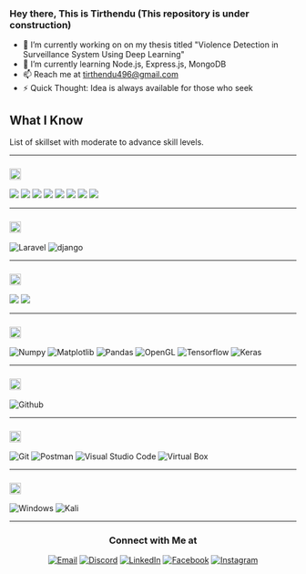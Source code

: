### Hey there, This is Tirthendu (This repository is under construction)



- 🔭 I’m currently working on on my thesis titled "Violence Detection in Surveillance System Using Deep Learning"
- 🌱 I’m currently learning Node.js, Express.js, MongoDB
- 📫 Reach me at tirthendu496@gmail.com
- ⚡ Quick Thought: Idea is always available for those who seek

<h2>What I Know</h2>

List of skillset with moderate to advance skill levels.
<hr>

<h3><img height="20px" src="https://img.shields.io/badge/Programming_Languages-grey"></h3>

<span><img src="https://img.shields.io/badge/Python-3776AB?style=for-the-badge&logo=python&logoColor=white"><span>
<span><img src="https://img.shields.io/badge/Java-ED8B00?style=for-the-badge&logo=openjdk&logoColor=white"><span>
<span><img src="https://img.shields.io/badge/C-00599C?style=for-the-badge&logo=c&logoColor=white"><span>
<span><img src="https://img.shields.io/badge/C%2B%2B-00599C?style=for-the-badge&logo=c%2B%2B&logoColor=white"><span>
<span><img src="https://img.shields.io/badge/CSS3-1572B6?style=for-the-badge&logo=css3&logoColor=white"><span>
<span><img src="https://img.shields.io/badge/HTML5-E34F26?style=for-the-badge&logo=html5&logoColor=white"><span>
<span><img src="https://img.shields.io/badge/JavaScript-323330?style=for-the-badge&logo=javascript&logoColor=F7DF1E"><span>
<span><img src="https://img.shields.io/badge/PHP-777BB4?style=for-the-badge&logo=php&logoColor=white"><span>

<hr>

<h3><img height="20px" src="https://img.shields.io/badge/Framework-695b55"/></h3>

<span><img src="https://img.shields.io/badge/Laravel-4d94ff?style=for-the-badge&logo=laravel&logoColor=white" alt="Laravel"/></span>
<span><img src="https://img.shields.io/badge/Django-193366?style=for-the-badge&logo=django&logoColor=white" alt="django"/></span>

<hr>

<h3><img height="20px" src="https://img.shields.io/badge/Databases%20-0a0a29"></h3>
<span><img src="https://img.shields.io/badge/MongoDB-009900?style=for-the-badge&logo=mongodb&logoColor=white"><span>
<span><img src="https://img.shields.io/badge/MySQL-262673?style=for-the-badge&logo=mysql&logoColor=white"><span>

<hr>

<h3><img height="20px" src="https://img.shields.io/badge/Library-505558"/></h3>

<span><img src="https://img.shields.io/badge/Numpy-777BB4?style=for-the-badge&logo=numpy&logoColor=white" alt="Numpy"/></span>
<span><img src="https://img.shields.io/badge/Matplotlib-%23ffffff.svg?style=for-the-badge&logo=Matplotlib&logoColor=black" alt="Matplotlib"/></span>
<span><img src="https://img.shields.io/badge/Pandas-2C2D72?style=for-the-badge&logo=pandas&logoColor=white" alt="Pandas"/></span>
<span><img src="https://img.shields.io/badge/OpenGL-FFFFFF?style=for-the-badge&logo=opengl" alt="OpenGL"/></span>
<span><img src="https://img.shields.io/badge/TensorFlow-%23FF6F00.svg?style=for-the-badge&logo=TensorFlow&logoColor=white" alt="Tensorflow"/></span>
<span><img src="https://img.shields.io/badge/Keras-%23D00000.svg?style=for-the-badge&logo=Keras&logoColor=white" alt="Keras"/></span>


<hr>
<h3><img height="20px" src="https://img.shields.io/badge/Platform-487088"/></h3>

<span><img src="https://img.shields.io/badge/GitHub-100000?style=for-the-badge&logo=github&logoColor=white" alt="Github"/></span>

<hr>
<h3><img height="20px" src="https://img.shields.io/badge/Tool-6c598f"/></h3>

<span><img src="https://img.shields.io/badge/GIT-E44C30?style=for-the-badge&logo=git&logoColor=white" alt="Git"/></span>
<span><img src="https://img.shields.io/badge/Postman-FF6C37?style=for-the-badge&logo=Postman&logoColor=white" alt="Postman"/></span>
<span><img src="https://img.shields.io/badge/VSCode-0078D4?style=for-the-badge&logo=visual%20studio%20code&logoColor=white" alt="Visual Studio Code"/></span>
<span><img src="https://img.shields.io/badge/VirtualBox-21416b?style=for-the-badge&logo=VirtualBox&logoColor=white" alt="Virtual Box"/></span>
<hr>

<h3><img height="20px" src="https://img.shields.io/badge/OS-4DAF1C"/></h3>

<span><img src="https://img.shields.io/badge/Windows-0078D6?style=for-the-badge&logo=windows&logoColor=white" alt="Windows"/></span>
<span><img src="https://img.shields.io/badge/Linux-111111?style=for-the-badge&logo=linux&logoColor=blue" alt="Kali"/></span>
<hr>
<h3 align="center"> Connect with Me at </h3>

<p align="center">
<a href="mailto:tirthendu496@gmail.com"><img alt="Email" src="https://img.shields.io/badge/Gmail-tirthendu496@gmail.com-red?style=flat&logo=gmail"></a>
<a href="https://discord.com/channels/@me"><img alt="Discord" src="https://img.shields.io/badge/Discord-ApnarAbba-7289da?style=flat&logo=discord"></a>
<a href="https://www.linkedin.com/in/tirthendu-prosad-chakravorty-9673411ab"><img alt="LinkedIn" src="https://img.shields.io/badge/LinkedIn-Tirthendu Chakravorty-blue?style=flat&logo=linkedin"></a>
<a href="https://www.facebook.com/tirthendu.chakravorty.7"><img alt="Facebook" src="https://img.shields.io/badge/Facebook-Tirthendu Chakravorty-blue?style=flat&logo=facebook"></a>
<a href="https://instagram.com/__tirtho?igshid=MzNlNGNkZWQ4Mg=="><img alt="Instagram" src="https://img.shields.io/badge/Instagram-__tirtho-f2003c?style=flat&logo=instagram"></a>
